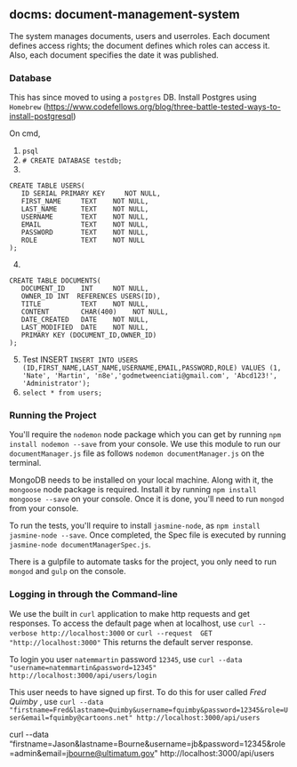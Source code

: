 ## docms: document-management-system
The system manages documents, users and userroles. Each document defines access rights; the document defines which roles can access it. Also, each document specifies the date it was published.

### Database
This has since moved to using a `postgres` DB. Install Postgres using `Homebrew` (https://www.codefellows.org/blog/three-battle-tested-ways-to-install-postgresql)

On cmd,
1. `psql`
2. `# CREATE DATABASE testdb;`
3. 
```
CREATE TABLE USERS(
   ID SERIAL PRIMARY KEY     NOT NULL,
   FIRST_NAME     TEXT    NOT NULL,
   LAST_NAME      TEXT    NOT NULL,
   USERNAME       TEXT    NOT NULL,
   EMAIL          TEXT    NOT NULL,
   PASSWORD       TEXT    NOT NULL,
   ROLE           TEXT    NOT NULL
); 
```
4.
```
CREATE TABLE DOCUMENTS(
   DOCUMENT_ID    INT     NOT NULL,
   OWNER_ID INT  REFERENCES USERS(ID),
   TITLE          TEXT    NOT NULL,
   CONTENT        CHAR(400)    NOT NULL,
   DATE_CREATED   DATE    NOT NULL,
   LAST_MODIFIED  DATE    NOT NULL,
   PRIMARY KEY (DOCUMENT_ID,OWNER_ID)
);
```
5. Test INSERT `INSERT INTO USERS (ID,FIRST_NAME,LAST_NAME,USERNAME,EMAIL,PASSWORD,ROLE) VALUES (1, 'Nate', 'Martin', 'n8e','godmetweenciati@gmail.com', 'Abcd123!', 'Administrator');`
6. `select * from users;`

### Running the Project
You'll require the `nodemon` node package which you can get by running `npm install nodemon --save` from your console. We use this module to run our `documentManager.js` file as follows `nodemon documentManager.js` on the terminal.

MongoDB needs to be installed on your local machine. Along with it, the `mongoose` node package is required. Install it by running `npm install mongoose --save` on your console. Once it is done, you'll need to run `mongod` from your console.

To run the tests, you'll require to install `jasmine-node`, as `npm install jasmine-node --save`. Once completed, the Spec file is executed by running `jasmine-node documentManagerSpec.js`.

There is a gulpfile to automate tasks for the project, you only need to run `mongod` and `gulp` on the console.

### Logging in through the Command-line

We use the built in `curl` application to make http requests and get responses.
To access the default page when at localhost, use
    `curl --verbose http://localhost:3000` or `curl --request  GET "http://localhost:3000"`
    This returns the default server response.

To login you user `natemmartin` password `12345`, use
    `curl --data "username=natemmartin&password=12345" http://localhost:3000/api/users/login`

This user needs to have signed up first. To do this for user called _Fred Quimby_ , use
    `curl --data "firstname=Fred&lastname=Quimby&username=fquimby&password=12345&role=User&email=fquimby@cartoons.net" http://localhost:3000/api/users`

curl --data “firstname=Jason&lastname=Bourne&username=jb&password=12345&role=admin&email=jbourne@ultimatum.gov" http://localhost:3000/api/users